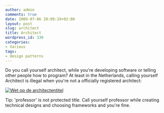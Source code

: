 ```yaml
---
author: admin
comments: true
date: 2009-07-06 20:09:19+02:00
layout: post
slug: architect
title: Architect
wordpress_id: 330
categories:
- Various
tags:
- design patterns
---
```


Do you call yourself architect, while you're developing software or telling other people how to program? At least in the Netherlands, calling yourself Architect is illegal when you're not a officially registered architect:


[![Wet op de architectentitel](http://www.architectenregister.nl/imgs/titles/3.gif)](http://www.architectenregister.nl/sba.php?p=3)







Tip: 'professor' is not protected title. Call yourself professor while creating technical designs and choosing frameworks and you're fine.
